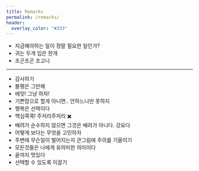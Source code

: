 ```yaml
---
title: Remarks
permalink: /remarks/
header:
  overlay_color: "#333"
---
```


- 지금해야하는 일이 정말 필요한 일인가?
- 귀는 두개 입은 한개
- 조곤조곤 조고니

---

- 감사하기
- 불평은 그만해
- 에잇! 그냥 하자!
- 기쁜맘으로 할게 아니면.. 안하느니만 못하지
- 행복은 선택이다
- 핵심콕콕! 주저리주저리 ✖️
- 배려가 순수하지 않으면 그것은 배려가 아니다. 강요다
- 어떻게 보다는 무엇을 고민하자
- 주변에 무슨일이 벌어지는지 큰그림에 주의를 기울이기
- 모든것들은 나에게 유의미한 의미이다
- 끝까지 멋있다
- 선택할 수 있도록 이끌기